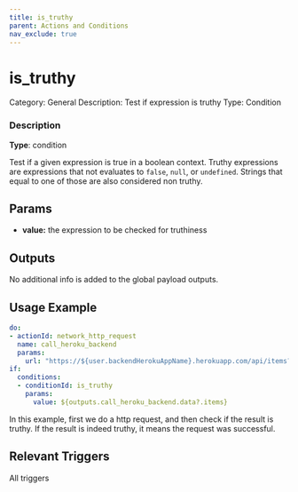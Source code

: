 ```yaml
---
title: is_truthy
parent: Actions and Conditions
nav_exclude: true
---
```


# is_truthy

Category: General
Description: Test if expression is truthy
Type: Condition

### Description

**Type**: condition

Test if a given expression is true in a boolean context. Truthy expressions are expressions that not evaluates to `false`,  `null`, or `undefined`. Strings that equal to one of those are also considered non truthy. 

## Params

- **value:** the expression to be checked for truthiness

## Outputs

No additional info is added to the global payload outputs.

## Usage Example

```yaml
do:
- actionId: network_http_request
  name: call_heroku_backend
  params:
    url: "https://${user.backendHerokuAppName}.herokuapp.com/api/items?limit=10"
if:
  conditions:
  - conditionId: is_truthy
    params:
      value: ${outputs.call_heroku_backend.data?.items}
```

In this example, first we do a http request, and then check if the result is truthy. If the result is indeed truthy, it means the request was successful.

## Relevant Triggers

All triggers